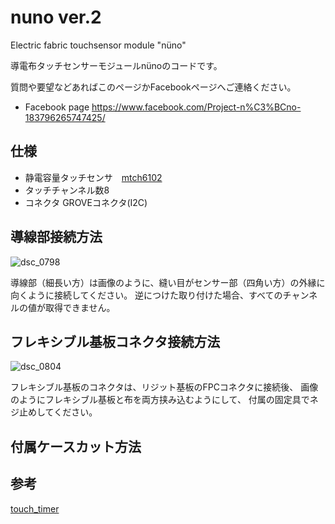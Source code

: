 # nuno ver.2
Electric fabric touchsensor module "nüno"

導電布タッチセンサーモジュールnünoのコードです。

質問や要望などあればこのページかFacebookページへご連絡ください。
* Facebook page https://www.facebook.com/Project-n%C3%BCno-183796265747425/

## 仕様 ##
* 静電容量タッチセンサ　[mtch6102](https://www.microchip.com/wwwproducts/en/MTCH6102)
* タッチチャンネル数8
* コネクタ GROVEコネクタ(I2C)

## 導線部接続方法
![dsc_0798](https://user-images.githubusercontent.com/1772744/43695211-3565bc26-9972-11e8-954f-f6c5fe57fcda.jpg)

導線部（細長い方）は画像のように、縫い目がセンサー部（四角い方）の外縁に向くように接続してください。
逆につけた取り付けた場合、すべてのチャンネルの値が取得できません。

## フレキシブル基板コネクタ接続方法 ##
![dsc_0804](https://user-images.githubusercontent.com/1772744/43695231-51209878-9972-11e8-8ecd-2b300c868b3a.jpg)

フレキシブル基板のコネクタは、リジット基板のFPCコネクタに接続後、
画像のようにフレキシブル基板と布を両方挟み込むようにして、
付属の固定具でネジ止めしてください。


## 付属ケースカット方法 ##

## 参考 ##
[touch_timer](https://github.com/theapi/touch_timer)
